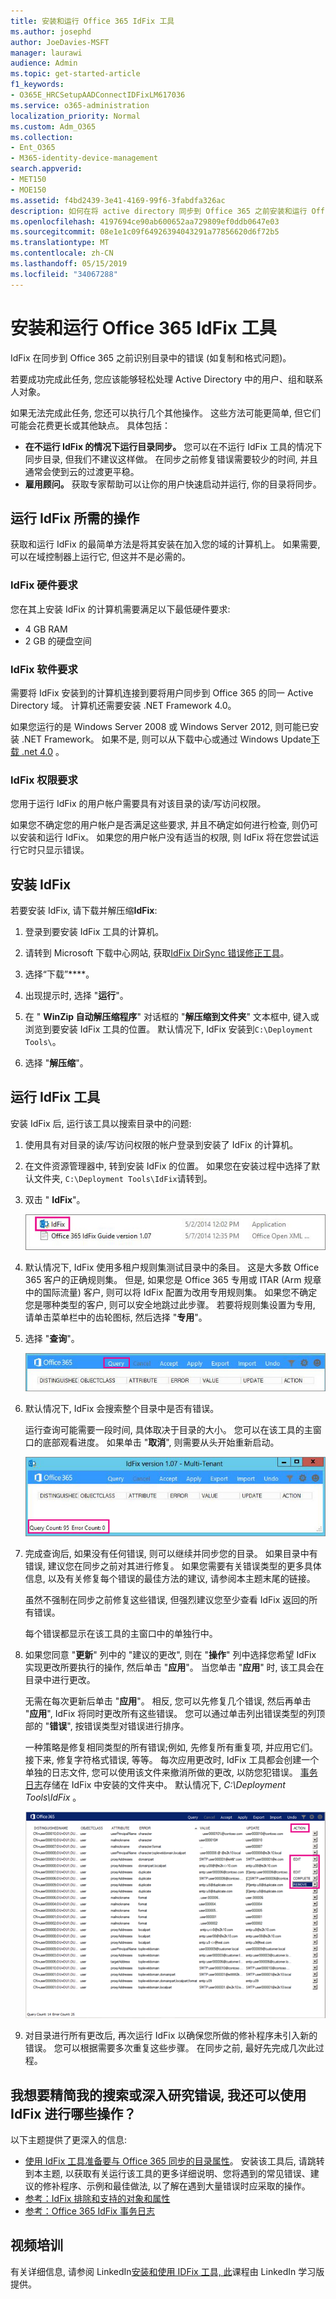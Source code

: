 ```yaml
---
title: 安装和运行 Office 365 IdFix 工具
ms.author: josephd
author: JoeDavies-MSFT
manager: laurawi
audience: Admin
ms.topic: get-started-article
f1_keywords:
- O365E_HRCSetupAADConnectIDFixLM617036
ms.service: o365-administration
localization_priority: Normal
ms.custom: Adm_O365
ms.collection:
- Ent_O365
- M365-identity-device-management
search.appverid:
- MET150
- MOE150
ms.assetid: f4bd2439-3e41-4169-99f6-3fabdfa326ac
description: 如何在将 active directory 同步到 Office 365 之前安装和运行 Office 365 IdFix 工具以帮助清理 active directory。
ms.openlocfilehash: 4197694ce90ab600652aa729809ef0ddb0647e03
ms.sourcegitcommit: 08e1e1c09f64926394043291a77856620d6f72b5
ms.translationtype: MT
ms.contentlocale: zh-CN
ms.lasthandoff: 05/15/2019
ms.locfileid: "34067288"
---
```

# <a name="install-and-run-the-office-365-idfix-tool"></a>安装和运行 Office 365 IdFix 工具

IdFix 在同步到 Office 365 之前识别目录中的错误 (如复制和格式问题)。 
  
若要成功完成此任务, 您应该能够轻松处理 Active Directory 中的用户、组和联系人对象。
  
如果无法完成此任务, 您还可以执行几个其他操作。 这些方法可能更简单, 但它们可能会花费更长或其他缺点。 具体包括：
  
- **在不运行 IdFix 的情况下运行目录同步。** 您可以在不运行 IdFix 工具的情况下同步目录, 但我们不建议这样做。 在同步之前修复错误需要较少的时间, 并且通常会使到云的过渡更平稳。 
- **雇用顾问。** 获取专家帮助可以让你的用户快速启动并运行, 你的目录将同步。 
    
## <a name="what-you-need-to-run-idfix"></a>运行 IdFix 所需的操作

获取和运行 IdFix 的最简单方法是将其安装在加入您的域的计算机上。 如果需要, 可以在域控制器上运行它, 但这并不是必需的。
  
### <a name="idfix-hardware-requirements"></a>IdFix 硬件要求

您在其上安装 IdFix 的计算机需要满足以下最低硬件要求:
  
- 4 GB RAM
- 2 GB 的硬盘空间
    
### <a name="idfix-software-requirements"></a>IdFix 软件要求

需要将 IdFix 安装到的计算机连接到要将用户同步到 Office 365 的同一 Active Directory 域。 计算机还需要安装 .NET Framework 4.0。 
  
如果您运行的是 Windows Server 2008 或 Windows Server 2012, 则可能已安装 .NET Framework。 如果不是, 则可以从下载中心或通过 Windows Update[下载 .net 4.0](https://go.microsoft.com/fwlink/p/?LinkId=400475) 。 
  
### <a name="idfix-permissions-requirements"></a>IdFix 权限要求

您用于运行 IdFix 的用户帐户需要具有对该目录的读/写访问权限。
  
如果您不确定您的用户帐户是否满足这些要求, 并且不确定如何进行检查, 则仍可以安装和运行 IdFix。 如果您的用户帐户没有适当的权限, 则 IdFix 将在您尝试运行它时只显示错误。
  
## <a name="install-idfix"></a>安装 IdFix

若要安装 IdFix, 请下载并解压缩**IdFix**: 
  
1. 登录到要安装 IdFix 工具的计算机。
    
2. 请转到 Microsoft 下载中心网站, 获取[IdFix DirSync 错误修正工具](https://go.microsoft.com/fwlink/?linkid=867219)。
    
3. 选择“下载”****。
    
4. 出现提示时, 选择 "**运行**"。
    
5. 在 " **WinZip 自动解压缩程序**" 对话框的 "**解压缩到文件夹**" 文本框中, 键入或浏览到要安装 IdFix 工具的位置。 默认情况下, IdFix 安装到`C:\Deployment Tools\`。 
    
6. 选择 "**解压缩**"。
    
## <a name="run-the-idfix-tool"></a>运行 IdFix 工具

安装 IdFix 后, 运行该工具以搜索目录中的问题:
  
1. 使用具有对目录的读/写访问权限的帐户登录到安装了 IdFix 的计算机。
    
2. 在文件资源管理器中, 转到安装 IdFix 的位置。 如果您在安装过程中选择了默认文件夹, `C:\Deployment Tools\IdFix`请转到。
    
3. 双击 " **IdFix**"。 
    
    ![选择 "IdFix" 文件。](media/a9387bbc-991f-41c2-a500-45e3ce574285.JPG)
  
4. 默认情况下, IdFix 使用多租户规则集测试目录中的条目。 这是大多数 Office 365 客户的正确规则集。 但是, 如果您是 Office 365 专用或 ITAR (Arm 规章中的国际流量) 客户, 则可以将 IdFix 配置为改用专用规则集。 如果您不确定您是哪种类型的客户, 则可以安全地跳过此步骤。 若要将规则集设置为专用, 请单击菜单栏中的齿轮图标, 然后选择 "**专用**"。
    
5. 选择 "**查询**"。
    
    ![在 IdFix 中选择 "查询"。](media/a07a7aa7-d0ac-4817-8757-946019813a57.JPG)
  
6. 默认情况下, IdFix 会搜索整个目录中是否有错误。
    
    运行查询可能需要一段时间, 具体取决于目录的大小。 您可以在该工具的主窗口的底部观看进度。 如果单击 "**取消**", 则需要从头开始重新启动。
    
    ![IdFix 查询和错误计数。](media/da0198a0-7d4d-4afe-a256-e82f1330ada5.JPG)
  
7. 完成查询后, 如果没有任何错误, 则可以继续并同步您的目录。 如果目录中有错误, 建议您在同步之前对其进行修复。 如果您需要有关错误类型的更多具体信息, 以及有关修复每个错误的最佳方法的建议, 请参阅本主题末尾的链接。 
    
    虽然不强制在同步之前修复这些错误, 但强烈建议您至少查看 IdFix 返回的所有错误。
    
    每个错误都显示在该工具的主窗口中的单独行中。 
    
8. 如果您同意 "**更新**" 列中的 "建议的更改", 则在 "**操作**" 列中选择您希望 IdFix 实现更改所要执行的操作, 然后单击 "**应用**"。 当您单击 "**应用**" 时, 该工具会在目录中进行更改。
    
    无需在每次更新后单击 "**应用**"。 相反, 您可以先修复几个错误, 然后再单击 "**应用**", IdFix 将同时更改所有这些错误。 您可以通过单击列出错误类型的列顶部的 "**错误**", 按错误类型对错误进行排序。 
    
    一种策略是修复相同类型的所有错误;例如, 先修复所有重复项, 并应用它们。 接下来, 修复字符格式错误, 等等。 每次应用更改时, IdFix 工具都会创建一个单独的日志文件, 您可以使用该文件来撤消所做的更改, 以防您犯错误。 [事务日志](idfix-transaction-log.md)存储在 IdFix 中安装的文件夹中。  默认情况下, _C:\Deployment Tools\IdFix_ 。 
    
    ![修正 IdFix 中的错误。](media/5f051070-652c-4be7-98bf-312295e32371.png)
  
9. 对目录进行所有更改后, 再次运行 IdFix 以确保您所做的修补程序未引入新的错误。 您可以根据需要多次重复这些步骤。 在同步之前, 最好先完成几次此过程。
    
## <a name="i-want-to-refine-my-search-or-dig-deeper-into-the-errors-what-else-can-i-do-with-idfix"></a>我想要精简我的搜索或深入研究错误, 我还可以使用 IdFix 进行哪些操作？

以下主题提供了更深入的信息:
  
- [使用 IdFix 工具准备要与 Office 365 同步的目录属性](prepare-directory-attributes-for-synch-with-idfix.md)。 安装该工具后, 请跳转到本主题, 以获取有关运行该工具的更多详细说明、您将遇到的常见错误、建议的修补程序、示例和最佳做法, 以了解在遇到大量错误时应采取的操作。 
- [参考：IdFix 排除和支持的对象和属性](idfix-excluded-and-supported-objects-and-attributes.md)  
- [参考：Office 365 IdFix 事务日志](idfix-transaction-log.md)
    
## <a name="video-training"></a>视频培训

有关详细信息, 请参阅 LinkedIn[安装和使用 IDFix 工具, 此](https://support.office.com/article/install-and-use-the-idfix-tool-4d81d73c-f172-4fd5-8542-f601c0c96aa9?ui=en-US&rs=en-US&ad=US)课程由 LinkedIn 学习版提供。
  

